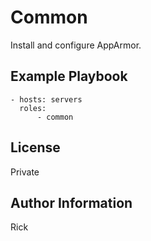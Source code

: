 Common
=========

Install and configure AppArmor.

Example Playbook
----------------

```
- hosts: servers
  roles:
      - common
```

License
-------

Private

Author Information
------------------

Rick
